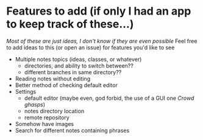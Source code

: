 # Features to add (if only I had an app to keep track of these...)

*Most of these are just ideas, I don't know if they are even possible*
Feel free to add ideas to this (or open an issue) for features you'd like to see

- Multiple notes topics (ideas, classes, or whatever)
    - directories, and ability to switch between??
	- different branches in same directory??
- Reading notes without editing
- Better method of checking default editor
- Settings
    - default editor (maybe even, god forbid, the use of a GUI one *Crowd ghasps*)
    - notes directory location
    - remote repository
- Somehow have images
- Search for different notes containing phrases
